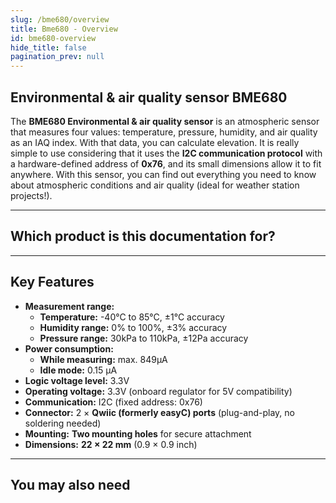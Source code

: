 ```yaml
---
slug: /bme680/overview
title: Bme680 - Overview
id: bme680-overview
hide_title: false
pagination_prev: null
---
```


## Environmental & air quality sensor BME680
The **BME680 Environmental & air quality sensor** is an atmospheric sensor that measures four values: temperature, pressure, humidity, and air quality as an IAQ index. With that data, you can calculate elevation. It is really simple to use considering that it uses the **I2C communication protocol** with a hardware-defined address of **0x76**, and its small dimensions allow it to fit anywhere. With this sensor, you can find out everything you need to know about atmospheric conditions and air quality (ideal for weather station projects!).

<CenteredImage src="/img/bme680/333035.jpg" alt="Environmental & air quality sensor BME680" caption="Environmental & air quality sensor BME680" />

---

## Which product is this documentation for?

<QuickLink 
  title="Environmental & air quality sensor BME680 breakout" 
  description="333035"
  url="https://soldered.com/product/enviromental-air-quality-sensor-bme680-breakout/"
  image="/img/bme680/333035.webp" 
/>

---

## Key Features

- **Measurement range:**  
  - **Temperature:** -40°C to 85°C, ±1°C accuracy  
  - **Humidity range:** 0% to 100%, ±3% accuracy
  - **Pressure range:** 30kPa to 110kPa, ±12Pa accuracy 
- **Power consumption:**  
  - **While measuring:** max. 849µA 
  - **Idle mode:**  0.15 µA  
- **Logic voltage level:** 3.3V  
- **Operating voltage:** 3.3V (onboard regulator for 5V compatibility)  
- **Communication:** I2C (fixed address: 0x76)  
- **Connector:** 2 × **Qwiic (formerly easyC) ports** (plug-and-play, no soldering needed)  
- **Mounting:** **Two mounting holes** for secure attachment  
- **Dimensions:** **22 × 22 mm** (0.9 × 0.9 inch)  

---

## You may also need

<QuickLink 
  title="Qwiic cable" 
  description="Qwiic (formerly easyC) compatible cables with connectors on both ends, available in various lengths."
  url="https://soldered.com/product/easyc-cable/"
  image="/img/333311.webp" 
/>